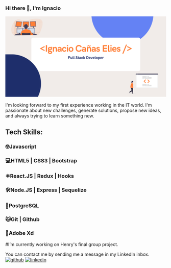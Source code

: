 ### Hi there 👋, I'm Ignacio
![](https://github.com/IgnaC02/IgnaC02/blob/main/Banner%20Github.png?raw=true)

I'm looking forward to my first experience working in the IT world.
I'm passionate about new challenges, generate solutions, propose new ideas, and always trying to learn something new.

## Tech Skills: 
### 🤓Javascript 
### 💻HTML5 | CSS3 | Bootstrap 
### ⚛️React.JS | Redux | Hooks 
### 🛠Node.JS | Express | Sequelize 
### 📶PostgreSQL 
### 🐱Git | Github 
### 📝Adobe Xd

#I’m currently working on Henry's final group project. 

You can contact me by sending me a message in my LinkedIn inbox.
[<img src='https://cdn.jsdelivr.net/npm/simple-icons@3.0.1/icons/github.svg' alt='github' height='40'>](https://github.com/IgnaC02)  [<img src='https://cdn.jsdelivr.net/npm/simple-icons@3.0.1/icons/linkedin.svg' alt='linkedin' height='40'>](https://www.linkedin.com/in/ignacio-cañas-elies-dev/)  








